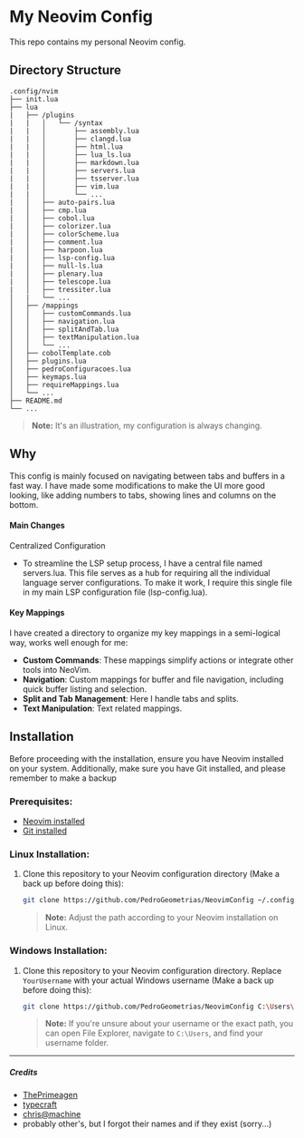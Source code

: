 # My Neovim Config

This repo contains my personal Neovim config.

## Directory Structure
```
.config/nvim
├── init.lua
├── lua
|   ├── /plugins   
|   |   │   └── /syntax
|   |   │       ├── assembly.lua
|   |   │       ├── clangd.lua
|   |   │       ├── html.lua
|   |   │       ├── lua_ls.lua
|   |   │       ├── markdown.lua
|   |   │       ├── servers.lua
|   |   │       ├── tsserver.lua
|   |   │       ├── vim.lua
|   |   │       └── ...
|   │   ├── auto-pairs.lua
|   │   ├── cmp.lua
|   │   ├── cobol.lua
|   │   ├── colorizer.lua
|   │   ├── colorScheme.lua
|   │   ├── comment.lua
|   │   ├── harpoon.lua
|   │   ├── lsp-config.lua
|   │   ├── null-ls.lua
|   │   ├── plenary.lua
|   │   ├── telescope.lua
|   │   ├── tressiter.lua
│   |   └── ...
│   ├── /mappings
│   │   ├── customCommands.lua
│   │   ├── navigation.lua
│   │   ├── splitAndTab.lua
│   │   ├── textManipulation.lua
│   │   └── ...
│   ├── cobolTemplate.cob
│   ├── plugins.lua
│   ├── pedroConfiguracoes.lua
│   ├── keymaps.lua
│   ├── requireMappings.lua
│   └── ...
├── README.md
└── ...
```
> **Note:** It's an illustration, my configuration is always changing.

## Why

This config is mainly focused on navigating between tabs and buffers in a fast way. I have made some modifications to make the UI more good looking, like adding numbers to tabs, showing lines and columns on the bottom.

#### Main Changes
Centralized Configuration

- To streamline the LSP setup process, I have a central file named servers.lua. This file serves as a hub for requiring all the individual language server configurations. To make it work, I require this single file in my main LSP configuration file (lsp-config.lua).

#### Key Mappings

I have created a directory to organize my key mappings in a semi-logical way, works well enough for me:

- **Custom Commands**: These mappings simplify actions or integrate other tools into NeoVim.
- **Navigation**: Custom mappings for buffer and file navigation, including quick buffer listing and selection.
- **Split and Tab Management**: Here I handle tabs and splits.
- **Text Manipulation**: Text related mappings.


## Installation                                                                                                   
Before proceeding with the installation, ensure you have Neovim installed on your system. Additionally, make sure you have Git installed, and please remember to make a backup
       
### Prerequisites:

- [Neovim installed](https://neovim.io/)
- [Git installed](https://git-scm.com/book/en/v2/Getting-Started-Installing-Git)

### Linux Installation:

1. Clone this repository to your Neovim configuration directory (Make a back up before doing this):

    ```bash
    git clone https://github.com/PedroGeometrias/NeovimConfig ~/.config/nvim
    ```

    > **Note:** Adjust the path according to your Neovim installation on Linux.

### Windows Installation:

1. Clone this repository to your Neovim configuration directory. Replace `YourUsername` with your actual Windows username (Make a back up before doing this):

    ```bash
    git clone https://github.com/PedroGeometrias/NeovimConfig C:\Users\YourUsername\AppData\Local\nvim
    ```

    > **Note:** If you're unsure about your username or the exact path, you can open File Explorer, navigate to  `C:\Users`, and find your username folder.

---

##### Credits <a name="credits"></a>
- [ThePrimeagen](https://www.youtube.com/@ThePrimeagen)
- [typecraft](https://www.youtube.com/@typecraft_dev)
- [chris@machine](https://youtu.be/ctH-a-1eUME?si=K0w9GymVUW7bHsXj)
- probably other's, but I forgot their names and if they exist (sorry...)

